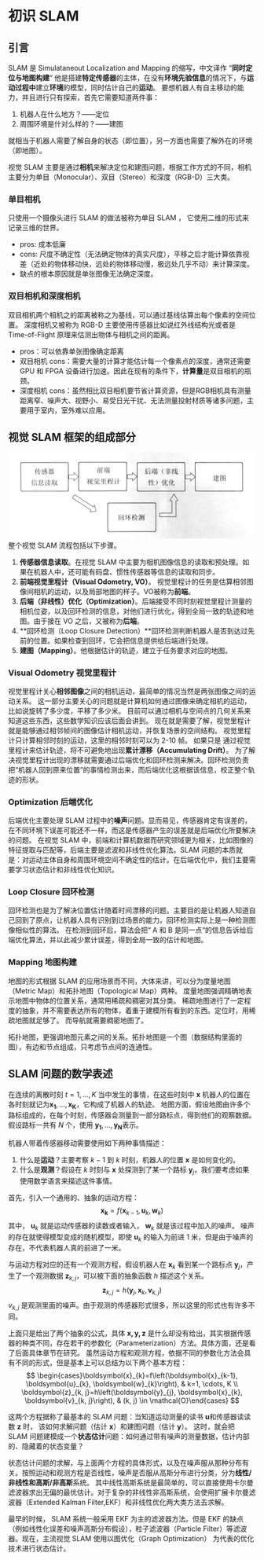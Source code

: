 # 初识 SLAM

## 引言

SLAM 是 Simulataneout Localization and Mapping 的缩写，中文译作 “**同时定位与地图构建**“
他是搭建**特定传感器**的主体，在没有**环境先验信息**的情况下，与**运动过程中**建立**环境**的模型，同时估计自己的**运动**。
要想机器人有自主移动的能力，并且进行只有探索，首先它需要知道两件事：

1. 机器人在什么地方？——定位
2. 周围环境是什对么样的？——建图

就相当于机器人需要了解自身的状态（即位置），另一方面也需要了解外在的环境（即地图）。

视觉 SLAM 主要是通过**相机**来解决定位和建图问题，根据工作方式的不同，相机主要分为单目（Monocular）、双目（Stereo）和深度（RGB-D）三大类。

### 单目相机

只使用一个摄像头进行 SLAM 的做法被称为单目 SLAM ， 它使用二维的形式来记录三维的世界。

- pros: 成本低廉
- cons: 尺度不确定性（无法确定物体的真实尺度），平移之后才能计算依靠视差（近处的物体移动快，远处的物体移动慢，极远处几乎不动）来计算深度。
- 缺点的根本原因就是单张图像无法确定深度。

### 双目相机和深度相机

双目相机两个相机之的距离被称之为基线，可以通过基线估算出每个像素的空间位置。
深度相机又被称为 RGB-D 主要使用传感器比如说红外线结构光或者是 Time-of-Flight 原理来估测出物体与相机之间的距离。

- pros：可以依靠单张图像确定距离
- 双目相机 cons：需要大量的计算才能估计每一个像素点的深度，通常还需要 GPU 和 FPGA 设备进行加速。因此在现有的条件下，**计算量**是双目相机的瓶颈。
- 深度相机 cons：虽然相比双目相机要节省计算资源，但是RGB相机具有测量距离窄、噪声大、视野小、易受日光干扰、无法测量投射材质等诸多问题，主要用于室内，室外难以应用。

## 视觉 SLAM 框架的组成部分

![image SLAM框架的组成部分](./docs/2021-11-29_21-04.png)
整个视觉 SLAM 流程包括以下步骤。

1. **传感器信息读取**。在视觉 SLAM 中主要为相机图像信息的读取和预处理。如果在机器人中，还可能有码盘、惯性传感器等信息的读取和同步。
2. **前端视觉里程计（Visual Odometry, VO）**。 视觉里程计的任务是估算相邻图像间相机的运动，以及局部地图的样子。VO被称为**前端**。
3. **后端（非线性）优化（Optimization）**。后端接受不同时刻视觉里程计测量的相机位姿，以及回环检测的信息，对他们进行优化，得到全局一致的轨迹和地图。由于接在 VO 之后，又被称为**后端**。
4. **回环检测（Loop Closure Detection）**回环检测判断机器人是否到达过先前的位置。如果检查到回环，它会把信息提供给后端进行处理。
5. **建图（Mapping）**。他根据估计的轨迹，建立于任务要求对应的地图。

### Visual Odometry 视觉里程计

视觉里程计关心**相邻图像**之间的相机运动，最简单的情况当然是两张图像之间的运动关系。
这一部分主要关心的问题就是计算机如何通过图像来确定相机的运动，比如说旋转了多少度，平移了多少米。
目前可以通过相机与空间点的几何关系来知道这些东西，这些数学知识应该后面会讲到。
现在就是需要了解，视觉里程计就是能够通过相邻帧间的图像估计相机运动，并恢复场景的空间结构。
视觉里程计只计算相邻时刻的运动，这里的相邻时刻可以为 2-10 帧。
如果只是 通过视觉里程计来估计轨迹，将不可避免地出现**累计漂移（Accumulating Drift）**。
为了解决视觉里程计出现的漂移就需要通过后端优化和回环检测来解决。回环检测负责把“机器人回到原来位置”的事情检测出来，而后端优化这根据该信息，校正整个轨迹的形状。

### Optimization 后端优化

后端优化主要处理 SLAM 过程中的**噪声**问题。显而易见，传感器肯定有误差的，在不同环境下误差可能还不一样，而这是传感器产生的误差就是后端优化所要解决的问题。
在视觉 SLAM 中，前端和计算机数据而研究领域更为相关，比如图像的特征提取与匹配等，后端主要是滤波和非线性优化算法。SLAM 问题的本质就是：对运动主体自身和周围环境空间不确定性的估计。在后端优化中，我们主要需要学习状态估计和非线性优化知识。

### Loop Closure 回环检测

回环检测也是为了解决位置估计随着时间漂移的问题。主要目的是让机器人知道自己回到了原点，让机器人具有识别到过场景的能力。回环检测实际上是一种检测图像相似性的算法。
在检测到回环后，算法会把“ A 和 B 是同一点“的信息告诉给后端优化算法，并以此减少累计误差，得到全局一致的估计和地图。

### Mapping 地图构建

地图的形式根据 SLAM 的应用场景而不同，大体来讲，可以分为度量地图（Metric Map）和拓扑地图（Topological Map）两种。
度量地图强调精确地表示地图中物体的位置关系，通常用稀疏和稠密对其分类。
稀疏地图进行了一定程度的抽象，并不需要表达所有的物体，着重于建模所有看到的东西。定位时，用稀疏地图就足够了。
而导航就需要稠密地图了。

拓扑地图，更强调地图元素之间的关系。拓扑地图是一个图（数据结构里面的图），有边和节点组成，只考虑节点间的连通性。

## SLAM 问题的数学表述

在连续的离散时刻 $t=1,\dots,K$ 当中发生的事情，在这些时刻中 $\boldsymbol{x}$ 机器人的位置在各时刻就记为$\boldsymbol{x_1},\dots,\boldsymbol{x_K}$，它构成了机器人的轨迹。
地图方面，假设地图由许多个路标组成的，在每个时刻，传感器会测量到一部分路标点，得到他们的观察数据。假设路标一共有 $N$ 个，使用 $\boldsymbol{y_1},\dots,\boldsymbol{y_N}$表示。

机器人带着传感器移动需要使用如下两种事情描述：

1. 什么是**运动**？主要考察 $k-1$ 到 $k$ 时刻，机器人的位置 $\boldsymbol{x}$ 是如何变化的。
2. 什么是**观测**？假设在 $k$ 时刻与 $\boldsymbol{x}$ 处探测到了某一个路标 $\boldsymbol{y}_j$，我们要考虑如果使用数学语言来描述这件事情。

首先，引入一个通用的、抽象的运动方程：
$$
\boldsymbol{x_k}=f(\boldsymbol{x}_{k-1},\boldsymbol{u}_k,\boldsymbol{w}_k)
$$
其中， $\boldsymbol{u}_k$ 就是运动传感器的读数或者输入， $\boldsymbol{w}_k$ 就是该过程中加入的噪声。
噪声的存在就使得模型变成的随机模型，即使 $\boldsymbol{u}_k$ 的输入为前进 1 米，但是由于噪声的存在，不代表机器人真的前进了一米。

与运动方程对应的还有一个观测方程，假设机器人在 $\boldsymbol{x}_k$ 看到某一个路标点 $\boldsymbol{y}_j$，产生了一个观测数据 $\boldsymbol{z}_{k,j}$，可以被下面的抽象函数 $h$ 描述这个关系。
$$
\boldsymbol{z}_{k,j}=h(\boldsymbol{y}_j,\boldsymbol{x}_k,\boldsymbol{v}_{k,j})
$$
$v_{k,j}$ 是观测里面的噪声。由于观测的传感器形式很多，所以这里的形式也有许多不同。

上面只是给出了两个抽象的公式，具体 $\boldsymbol{x,y,z}$ 是什么却没有给出，其实根据传感器的种类不同，存在若干的参数化（Parameterization）方法。具体方面，还是看了后面具体章节在研究。
虽然运动方程和观测方程，依据不同的参数化方法会具有不同的形式，但是基本上可以总结为以下两个基本方程：
$$
\begin{cases}\boldsymbol{x}_{k}=f\left(\boldsymbol{x}_{k-1}, \boldsymbol{u}_{k}, \boldsymbol{w}_{k}\right), & k=1, \cdots, K \\ \boldsymbol{z}_{k, j}=h\left(\boldsymbol{y}_{j}, \boldsymbol{x}_{k}, \boldsymbol{v}_{k, j}\right), & (k, j) \in \mathcal{O}\end{cases}
$$

这两个方程据称了最基本的 SLAM 问题：当知道运动测量的读书 $\boldsymbol{u}$和传感器读读数 $\boldsymbol{z}$ 时，
该如何求解问题（估计 $\boldsymbol{x}$）和建图问题（估计 $\boldsymbol{y}$）。
这时，就会把 SLAM 问题建模成一个**状态估计**问题：如何通过带有噪声的测量数据，估计内部的、隐藏着的状态变量？

状态估计问题的求解，与上面两个方程的具体形式，以及在噪声服从那种分布有关。按照运动和观测方程是否线性，噪声是否服从高斯分布进行分类，分为**线性/非线性和高斯/非高斯**系统。
其中线性高斯系统是最简单的，可以直接使用卡尔曼滤波器求出无偏的最优估计。对于复杂的非线性非高斯系统，会使用扩展卡尔曼滤波器（Extended Kalman Filter,EKF）和非线性优化两大类方法去求解。

最早的时候， SLAM 系统一般采用 EKF 为主的滤波器方法。但是 EKF 的缺点（例如线性化误差和噪声高斯分布假设），粒子滤波器（Particle Filter）等滤波器。现在，主流视觉 SLAM 使用以图优化（Graph Optimization） 为代表的优化技术进行状态估计。
